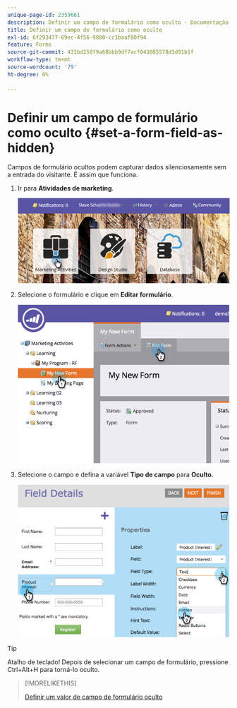 ```yaml
---
unique-page-id: 2359661
description: Definir um campo de formulário como oculto - Documentação do Marketo - Documentação do produto
title: Definir um campo de formulário como oculto
exl-id: 6f293477-69ec-4f56-9800-cc1baaf80f94
feature: Forms
source-git-commit: 431bd258f9a68bbb9df7acf043085578d3d91b1f
workflow-type: tm+mt
source-wordcount: '79'
ht-degree: 0%

---
```


# Definir um campo de formulário como oculto {#set-a-form-field-as-hidden}

Campos de formulário ocultos podem capturar dados silenciosamente sem a entrada do visitante. É assim que funciona.

1. Ir para **Atividades de marketing**.

   ![](assets/login-marketing-activities-3.png)

1. Selecione o formulário e clique em **Editar formulário**.

   ![](assets/image2014-9-15-12-3a58-3a47.png)

1. Selecione o campo e defina a variável **Tipo de campo** para **Oculto.**

   ![](assets/image2014-9-15-12-3a58-3a56.png)

>[!TIP]
>
>Atalho de teclado! Depois de selecionar um campo de formulário, pressione Ctrl+Alt+H para torná-lo oculto.

>[!MORELIKETHIS]
>
>[Definir um valor de campo de formulário oculto](/help/marketo/product-docs/demand-generation/forms/form-fields/set-a-hidden-form-field-value.md)
